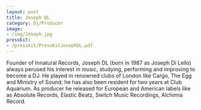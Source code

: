 ```yaml
---
layout: post
title: Joseph DL
category: Dj/Producer
image:
- /img/Joseph.jpg
presskit:
- /presskit/PressKitJosephDL.pdf
---
```

Founder of Innatural Records, Joseph DL (born in 1987 as Joseph Di Lello) always perused his interest in music, studying, performing and improving to become a DJ. He played in renowned clubs of London like Cargo, The Egg and Ministry of Sound; he has also been resident for two years at Club Aquarium. As producer he released for European and American labels like as Absolute Records, Elastic Beatz, Switch Music Recordings, Alchimia Record.

